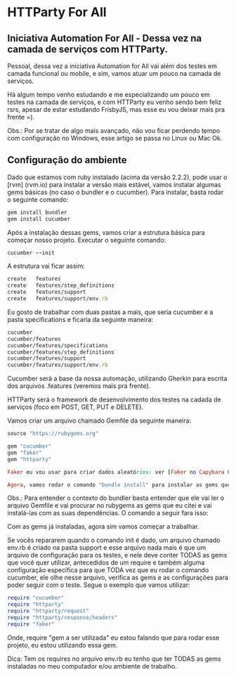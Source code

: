 # HTTParty For All

## Iniciativa Automation For All - Dessa vez na camada de serviços com HTTParty.

Pessoal, dessa vez a iniciativa Automation for All vai além dos testes em camada funcional ou mobile, e sim, vamos atuar um pouco na camada de serviços.

Há algum tempo venho estudando e me especializando um pouco em testes na camada de serviços, e com HTTParty eu venho sendo bem feliz rsrs, apesar de estar estudando FrisbyJS, mas esse eu vou deixar mais pra frente =). 

Obs.: Por se tratar de algo mais avançado, não vou ficar perdendo tempo com configuração no Windows, esse artigo se passa no Linux ou Mac Ok.

## Configuração do ambiente

Dado que estamos com ruby instalado (acima da versão 2.2.2), pode usar o [rvm] (rvm.io) para instalar a versão mais estável, vamos instalar algumas gems básicas (no caso o bundler e o cucumber). Para instalar, basta rodar o seguinte comando:

```ruby
gem install bundler
gem install cucumber
```

Após a instalação dessas gems, vamos criar a estrutura básica para começar nosso projeto. Executar o seguinte comando: 

```ruby
cucumber --init
```

A estrutura vai ficar assim: 

```ruby
create   features
create   features/step_definitions
create   features/support
create   features/support/env.rb
```
Eu gosto de trabalhar com duas pastas a mais, que seria cucumber e a pasta specifications e ficaria da seguinte maneira:

```ruby
cucumber
cucumber/features
cucumber/features/specifications
cucumber/features/step_definitions
cucumber/features/support
cucumber/features/support/env.rb
```
Cucumber será a base da nossa automação, utilizando Gherkin para escrita dos arquivos .features (veremos mais pra frente).

HTTParty será o framework de desenvolvimento dos testes na cadada de serviços (foco em POST, GET, PUT e DELETE).

Vamos criar um arquivo chamado Gemfile da seguinte maneira: 

```ruby
source "https://rubygems.org"

gem "cucumber"
gem "faker"
gem "httparty"

Faker eu vou usar para criar dados aleatórios: ver [Faker no Capybara For All] (https://goo.gl/6TWqyP) para entendê-lo.

Agora, vamos rodar o comando "bundle install" para instalar as gems que farão parte do nosso projeto.
```

Obs.: Para entender o contexto do bundler basta entender que ele vai ler o arquivo Gemfile e vai procurar no rubygems as gems que eu citei e vai instalá-las com as suas dependências. O comando a seguir fara isso:

Com as gems já instaladas, agora sim vamos começar a trabalhar.

Se vocês repararem quando o comando init é dado, um arquivo chamado env.rb é criado na pasta support e esse arquivo nada mais é que um arquivo de configuração para os testes, e nele deve conter TODAS as gems que você quer utilizar, antecedidos de um require e também alguma configuração específica para que TODA vez que eu rodar o comando cucumber, ele olhe nesse arquivo, verifica as gems e as configurações para poder seguir com o teste. Segue o exemplo que vamos utilizar:

```ruby
require "cucumber"
require "httparty"
require "httparty/request"
require "httparty/response/headers"
require "faker"
```
Onde, require "gem a ser utilizada" eu estou falando que para rodar esse projeto, eu estou utilizando essa gem.

Dica: Tem os requires no arquivo env.rb eu tenho que ter TODAS as gems instaladas no meu computador e/ou ambiente de trabalho.
